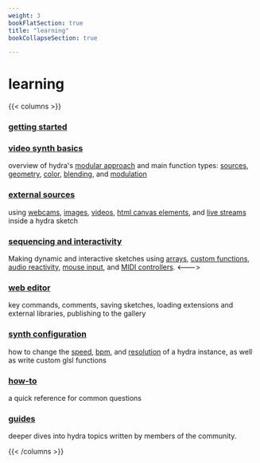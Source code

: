 ```yaml
---
weight: 3
bookFlatSection: true
title: "learning"
bookCollapseSection: true

---
```


# learning

{{< columns >}}

### [**getting started**](getting-started-short) 
### [**video synth basics**](video-synth-basics) 
overview of hydra's [modular approach]() and main function types: [sources](), [geometry](), [color](), [blending](), and [modulation]()
### [**external sources**](external-sources)
using [webcams](), [images](), [videos](), [html canvas elements](), and [live streams]() inside a hydra sketch
### [**sequencing and interactivity**](interactivity) 
Making dynamic and interactive sketches using [arrays](), [custom functions](), [audio reactivity](), [mouse input](), and [MIDI controllers]().
<--->
### [**web editor**](web-editor)
key commands, comments, saving sketches, loading extensions and external libraries, publishing to the gallery
### [**synth configuration**]()
how to change the [speed](), [bpm](), and [resolution]() of a hydra instance, as well as write custom glsl functions
### [**how-to**](how-to) 
a quick reference for common questions
### [**guides**](guides)
deeper dives into hydra topics written by members of the community.

{{< /columns >}}
